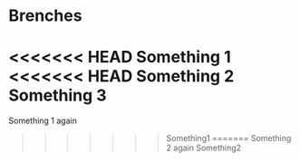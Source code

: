 # Brenches
<<<<<<< HEAD
Something 1
<<<<<<< HEAD
Something 2
Something 3
=======
Something 1 again
>>>>>>> Something1
=======
Something 2 again
>>>>>>> Something2

